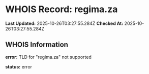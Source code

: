 # WHOIS Record: regima.za

**Last Updated:** 2025-10-26T03:27:55.284Z
**Checked At:** 2025-10-26T03:27:55.284Z

## WHOIS Information

**error:** TLD for "regima.za" not supported

**status:** error

